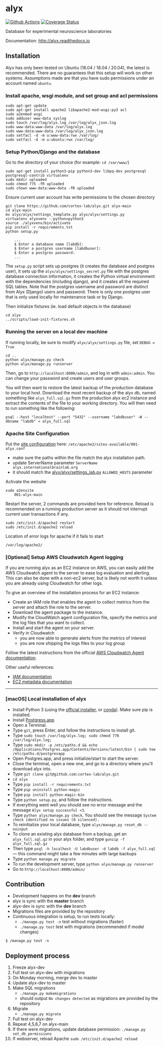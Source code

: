 # alyx

[![Github Actions](https://github.com/cortex-lab/alyx/actions/workflows/main.yml/badge.svg)](https://github.com/cortex-lab/alyx/actions/)
[![Coverage Status](https://coveralls.io/repos/github/cortex-lab/alyx/badge.svg?branch=github_action)](https://coveralls.io/github/cortex-lab/alyx?branch=master)

Database for experimental neuroscience laboratories

Documentation: http://alyx.readthedocs.io


## Installation
Alyx has only been tested on Ubuntu (16.04 / 18.04 / 20.04), the latest is recommended. There are no guarantees that 
this setup will work on other systems. Assumptions made are that you have sudo permissions under an account named
`ubuntu`.

### Install apache, wsgi module, and set group and acl permissions
```
sudo apt-get update
sudo apt-get install apache2 libapache2-mod-wsgi-py3 acl
sudo a2enmod wsgi
sudo adduser www-data syslog
sudo touch /var/log/alyx.log /var/log/alyx_json.log
sudo www-data:www-data /var/log/alyx.log
sudo www-data:www-data /var/log/alyx_json.log
sudo setfacl -d -m u:www-data:rwx /var/log/
sudo setfacl -d -m u:ubuntu:rwx /var/log/
```
### Setup Python/Django and the database
Go to the directory of your choice (for example: `cd /var/www/`)
```
sudo apt-get install python3-pip python3-dev libpq-dev postgresql postgresql-contrib virtualenv
sudo mkdir uploaded
sudo chmod 775 -fR uploaded
sudo chown www-data:www-data -fR uploaded
```
Ensure current user account has write permissions to the chosen directory
```
git clone https://github.com/cortex-lab/alyx.git alyx-main
cd alyx-main
mv alyx/alyx/settings_template.py alyx/alyx/settings.py
virtualenv alyxvenv --python=python3
source ./alyxvenv/bin/activate
pip install -r requirements.txt
python setup.py

    ...
    $ Enter a database name [labdb]:
    $ Enter a postgres username [labdbuser]:
    $ Enter a postgres password:
    ...
```
The `setup.py` script sets up postgres (it creates the database and postgres user), it sets up the 
`alyx/alyx/settings_secret.py` file with the postgres database connection information, it creates the Python virtual 
environment with the dependencies (including django), and it creates all the required SQL tables. Note that the postgres 
username and password are distinct from Alyx (Django) users and password. There is only one postgres user that is only 
used locally for maintenance task or by Django.

Then initialize fixtures (ie. load default objects in the database)
```
cd alyx
../scripts/load-init-fixtures.sh
```

### Running the server on a local dev machine
If running locally, be sure to modify `alyx/alyx/settings.py` file, set `DEBUG = True`
```
cd ..
python alyx/manage.py check
python alyx/manage.py runserver
```

Then, go to `http://localhost:8000/admin`, and log in with `admin:admin`. You can change your password and create users 
and user groups.

You will then want to restore the latest backup of the production database to your local host. Download the most recent 
backup of the alyx db, named something like `alyx_full.sql.gz` from the production alyx ec2 instance and extract the 
contents of the file to your working directory. You will then need to run something like the following:
```
psql --host "localhost" --port "5432" --username "labdbuser" -W --dbname "labdb" < alyx_full.sql
```

### Apache Site Configuration
Put the [site configuration](docs/_static/001-alyx.conf) here: `/etc/apache2/sites-available/001-alyx.conf`
-   make sure the paths within the file match the alyx installation path.
-   update ServerName parameter `ServerName  alyx.internationalbrainlab.org`
-   it should match the [alyx/alyx/settings_lab.py](alyx/alyx/settings_lab.py) `ALLOWED_HOSTS` parameter


Activate the website

    sudo a2ensite
        001-alyx-main

Restart the server, 2 commands are provided here for reference. Reload is recommended on a running production server as 
it should not interrupt current user transactions if any.


    sudo /etc/init.d/apache2 restart
    sudo /etc/init.d/apache2 reload


Location of error logs for apache if it fails to start

    /var/log/apache2/

### [Optional] Setup AWS Cloudwatch Agent logging

If you are running alyx as an EC2 instance on AWS, you can easily add the AWS Cloudwatch agent to the server to ease log
evaluation and alerting. This can also be done with a non-ec2 server, but is likely not worth it unless you are already 
using Cloudwatch for other logs.

To give an overview of the installation process for an EC2 instance:
* Create an IAM role that enables the agent to collect metrics from the server and attach the role to the server.
* Download the agent package to the instance.
* Modify the CloudWatch agent configuration file, specify the metrics and the log files that you want to collect.
* Install and start the agent on your server.
* Verify in Cloudwatch 
  * you are now able to generate alerts from the metrics of interest
  * you are now shipping the logs files to your log group

Follow the latest instructions from the official [AWS Cloudwatch Agent documentation](https://docs.aws.amazon.com/AmazonCloudWatch/latest/monitoring/Install-CloudWatch-Agent.html).

Other useful references:
* [IAM documentation](https://docs.aws.amazon.com/IAM/latest/UserGuide/access_policies_managed-vs-inline.html)
* [EC2 metadata documentation](https://docs.aws.amazon.com/AWSEC2/latest/UserGuide/ec2-instance-metadata.html) 

---

### [macOS] Local installation of alyx

* Install Python 3 (using the [official installer](https://www.python.org/downloads/mac-osx/), or [conda](https://docs.conda.io/projects/conda/en/latest/user-guide/install/macos.html)). Make sure pip is installed.
* Install [Postgress.app](https://postgresapp.com/downloads.html)
* Open a Terminal.
* Type `git`, press Enter, and follow the instructions to install git.
* Type `sudo touch /var/log/alyx.log; sudo chmod 776 /var/log/alyx.log;`
* Type `sudo mkdir -p /etc/paths.d && echo /Applications/Postgres.app/Contents/Versions/latest/bin | sudo tee /etc/paths.d/postgresapp`
* Open Postgres.app, and press initialize/start to start the server.
* Close the terminal, open a new one, and go to a directory where you'll download alyx into.
* Type `git clone git@github.com:cortex-lab/alyx.git`
* `cd alyx`
* Type `pip install -r requirements.txt`
* Type `pip uninstall python-magic`
* Type `pip install python-magic-bin`
* Type `python setup.py`, and follow the instructions.
* If everything went well you should see no error message and the message `Alyx setup successful <3`.
* Type `python alyx/manage.py check`. You should see the message `System check identified no issues (0 silenced).`
* To reinitialize your local database, type `alyx/manage.py reset_db --noinput`
* To clone an existing alyx database from a backup, get an `alyx_full.sql.gz` in your alyx folder, and type `gunzip -f alyx_full.sql.gz`
* Then type `psql -h localhost -U labdbuser -d labdb -f alyx_full.sql` — this command might take a few minutes with large backups
* Type `python manage.py migrate`
* To run the development server, type `python alyx/manage.py runserver`
* Go to `http://localhost:8000/admin/`


## Contribution

* Development happens on the **dev** branch
* alyx is sync with the **master** branch
* alyx-dev is sync with the **dev** branch
* Migrations files are provided by the repository
* Continuous integration is setup, to run tests locally:
    -   `./manage.py test -n` test without migrations (faster)
    -   `./manage.py test` test with migrations (recommended if model changes)

```
$ /manage.py test -n
```


## Deployment process

1. Freeze alyx-dev
2. Full test on alyx-dev with migrations
3. On Monday morning, merge dev to master
4. Update alyx-dev to master
5. Make SQL migrations
    -   `./manage.py makemigrations`
    -   should output `No changes detected` as migrations are provided by the repository
6. Migrate
    -   `./manage.py migrate`
7. Full test on alyx-dev
8. Repeat 4,5,6,7 on alyx-main
9. If there were migrations, update database permission: `./manage.py set_db_permissions`
10. If webserver, reload Apache `sudo /etc/init.d/apache2 reload`
